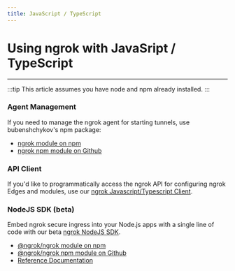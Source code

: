 ```yaml
---
title: JavaScript / TypeScript
---
```


# Using ngrok with JavaSript / TypeScript
------------

:::tip
This article assumes you have node and npm already installed.
:::

### Agent Management
If you need to manage the ngrok agent for starting tunnels, use bubenshchykov's npm package:

*   [ngrok module on npm](https://www.npmjs.com/package/ngrok)
*   [ngrok npm module on Github](https://github.com/bubenshchykov/ngrok)

### API Client
If you'd like to programmatically access the ngrok API for configuring ngrok Edges and modules, use our [ngrok Javascript/Typescript Client](https://github.com/ngrok/ngrok-api-typescript).

### NodeJS SDK (beta)
Embed ngrok secure ingress into your Node.js apps with a single line of code with our beta [ngrok NodeJS SDK](https://github.com/ngrok/ngrok-nodejs).

*   [@ngrok/ngrok module on npm](https://www.npmjs.com/package/@ngrok/ngrok)
*   [@ngrok/ngrok npm module on Github](https://github.com/ngrok/ngrok-nodejs)
*   [Reference Documentation](https://ngrok.github.io/ngrok-nodejs/)
